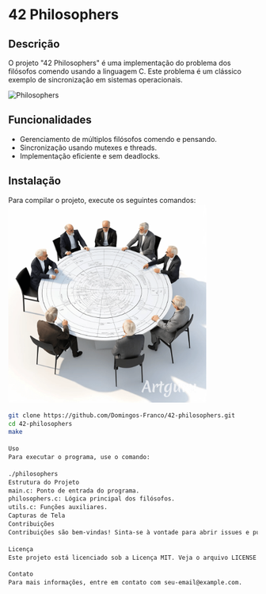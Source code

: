 # 42 Philosophers

## Descrição
O projeto "42 Philosophers" é uma implementação do problema dos filósofos comendo usando a linguagem C. Este problema é um clássico exemplo de sincronização em sistemas operacionais.

![Philosophers](link-para-sua-imagem-aqui) <!-- Substitua pelo link da sua imagem -->

## Funcionalidades
- Gerenciamento de múltiplos filósofos comendo e pensando.
- Sincronização usando mutexes e threads.
- Implementação eficiente e sem deadlocks.

## Instalação
Para compilar o projeto, execute os seguintes comandos:
<img alt="Image of Yaktocat" src=image.png width=400>
```sh
git clone https://github.com/Domingos-Franco/42-philosophers.git
cd 42-philosophers
make

Uso
Para executar o programa, use o comando:

./philosophers
Estrutura do Projeto
main.c: Ponto de entrada do programa.
philosophers.c: Lógica principal dos filósofos.
utils.c: Funções auxiliares.
Capturas de Tela
Contribuições
Contribuições são bem-vindas! Sinta-se à vontade para abrir issues e pull requests.

Licença
Este projeto está licenciado sob a Licença MIT. Veja o arquivo LICENSE para mais detalhes.

Contato
Para mais informações, entre em contato com seu-email@example.com.


